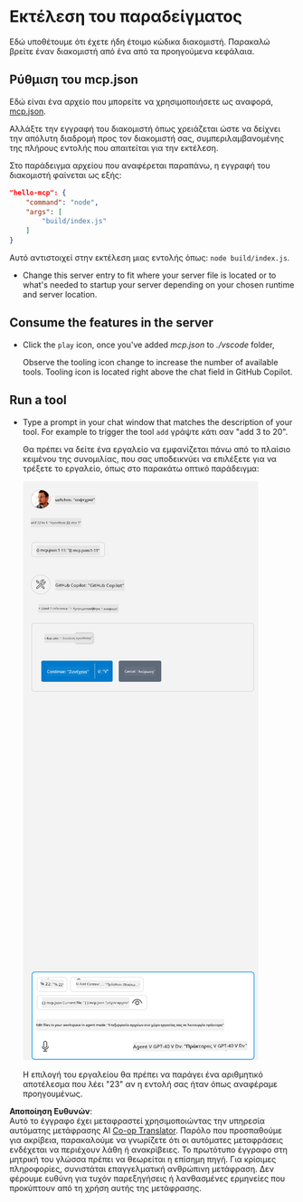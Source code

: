 <!--
CO_OP_TRANSLATOR_METADATA:
{
  "original_hash": "a91ca54debdfb015649e4786545694b3",
  "translation_date": "2025-06-17T15:48:11+00:00",
  "source_file": "03-GettingStarted/04-vscode/solution/README.md",
  "language_code": "el"
}
-->
# Εκτέλεση του παραδείγματος

Εδώ υποθέτουμε ότι έχετε ήδη έτοιμο κώδικα διακομιστή. Παρακαλώ βρείτε έναν διακομιστή από ένα από τα προηγούμενα κεφάλαια.

## Ρύθμιση του mcp.json

Εδώ είναι ένα αρχείο που μπορείτε να χρησιμοποιήσετε ως αναφορά, [mcp.json](../../../../../03-GettingStarted/04-vscode/solution/mcp.json).

Αλλάξτε την εγγραφή του διακομιστή όπως χρειάζεται ώστε να δείχνει την απόλυτη διαδρομή προς τον διακομιστή σας, συμπεριλαμβανομένης της πλήρους εντολής που απαιτείται για την εκτέλεση.

Στο παράδειγμα αρχείου που αναφέρεται παραπάνω, η εγγραφή του διακομιστή φαίνεται ως εξής:

```json
"hello-mcp": {
    "command": "node",
    "args": [
        "build/index.js"
    ]
}
```

Αυτό αντιστοιχεί στην εκτέλεση μιας εντολής όπως: `node build/index.js`.

- Change this server entry to fit where your server file is located or to what's needed to startup your server depending on your chosen runtime and server location.

## Consume the features in the server

- Click the `play` icon, once you've added *mcp.json* to *./vscode* folder,

    Observe the tooling icon change to increase the number of available tools. Tooling icon is located right above the chat field in GitHub Copilot.

## Run a tool

- Type a prompt in your chat window that matches the description of your tool. For example to trigger the tool `add` γράψτε κάτι σαν "add 3 to 20".

    Θα πρέπει να δείτε ένα εργαλείο να εμφανίζεται πάνω από το πλαίσιο κειμένου της συνομιλίας, που σας υποδεικνύει να επιλέξετε για να τρέξετε το εργαλείο, όπως στο παρακάτω οπτικό παράδειγμα:

    ![VS Code indicating it wanting to run a tool](../../../../../translated_images/vscode-agent.d5a0e0b897331060518fe3f13907677ef52b879db98c64d68a38338608f3751e.el.png)

    Η επιλογή του εργαλείου θα πρέπει να παράγει ένα αριθμητικό αποτέλεσμα που λέει "23" αν η εντολή σας ήταν όπως αναφέραμε προηγουμένως.

**Αποποίηση Ευθυνών**:  
Αυτό το έγγραφο έχει μεταφραστεί χρησιμοποιώντας την υπηρεσία αυτόματης μετάφρασης AI [Co-op Translator](https://github.com/Azure/co-op-translator). Παρόλο που προσπαθούμε για ακρίβεια, παρακαλούμε να γνωρίζετε ότι οι αυτόματες μεταφράσεις ενδέχεται να περιέχουν λάθη ή ανακρίβειες. Το πρωτότυπο έγγραφο στη μητρική του γλώσσα πρέπει να θεωρείται η επίσημη πηγή. Για κρίσιμες πληροφορίες, συνιστάται επαγγελματική ανθρώπινη μετάφραση. Δεν φέρουμε ευθύνη για τυχόν παρεξηγήσεις ή λανθασμένες ερμηνείες που προκύπτουν από τη χρήση αυτής της μετάφρασης.